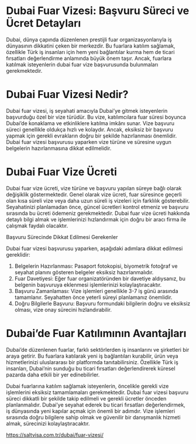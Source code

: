 # Dubai Fuar Vizesi: Başvuru Süreci ve Ücret Detayları
Dubai, dünya çapında düzenlenen prestijli fuar organizasyonlarıyla iş dünyasının dikkatini çeken bir merkezdir. Bu fuarlara katılım sağlamak, özellikle Türk iş insanları için hem yeni bağlantılar kurma hem de ticari fırsatları değerlendirme anlamında büyük önem taşır. Ancak, fuarlara katılmak isteyenlerin dubai fuar vize başvurusunda bulunmaları gerekmektedir.

# Dubai Fuar Vizesi Nedir?

Dubai fuar vizesi, iş seyahati amacıyla Dubai’ye gitmek isteyenlerin başvurduğu özel bir vize türüdür. Bu vize, katılımcılara fuar süresi boyunca Dubai’de konaklama ve etkinliklere katılma imkânı sunar. Vize başvuru süreci genellikle oldukça hızlı ve kolaydır. Ancak, eksiksiz bir başvuru yapmak için gerekli evrakların doğru bir şekilde hazırlanması önemlidir. Dubai fuar vizesi başvurusu yaparken vize türüne ve süresine uygun belgelerin hazırlanmasına dikkat edilmelidir.

# Dubai Fuar Vize Ücreti

Dubai fuar vize ücreti, vize türüne ve başvuru yapılan süreye bağlı olarak değişiklik göstermektedir. Genel olarak vize ücreti, fuar süresince geçerli olan kısa süreli vize veya daha uzun süreli iş vizeleri için farklılık gösterebilir. Seyahatinizi planlamadan önce, güncel ücretleri kontrol etmeniz ve başvuru sırasında bu ücreti ödemeniz gerekmektedir. Dubai fuar vize ücreti hakkında detaylı bilgi almak ve işlemlerinizi hızlandırmak için doğru bir aracı firma ile çalışmak faydalı olacaktır.

Başvuru Sürecinde Dikkat Edilmesi Gerekenler

Dubai fuar vizesi başvurusu yaparken, aşağıdaki adımlara dikkat edilmesi gereklidir:
1.	Belgelerin Hazırlanması: Pasaport fotokopisi, biyometrik fotoğraf ve seyahat planını gösteren belgeler eksiksiz hazırlanmalıdır.
2.	Fuar Davetiyesi: Eğer fuar organizatöründen bir davetiye aldıysanız, bu belgenin başvuruya eklenmesi işlemlerinizi kolaylaştıracaktır.
3.	Başvuru Zamanlaması: Vize işlemleri genellikle 3-7 iş günü arasında tamamlanır. Seyahatten önce yeterli süreyi planlamanız önemlidir.
4.	Doğru Bilgilerle Başvuru: Başvuru formundaki bilgilerin doğru ve eksiksiz olması, vize onay sürecini hızlandırabilir.

# Dubai’de Fuar Katılımının Avantajları

Dubai’de düzenlenen fuarlar, farklı sektörlerden iş insanlarını ve şirketleri bir araya getirir. Bu fuarlara katılarak yeni iş bağlantıları kurabilir, ürün veya hizmetlerinizi uluslararası bir platformda tanıtabilirsiniz. Özellikle Türk iş insanları, Dubai’nin sunduğu bu ticari fırsatları değerlendirerek küresel pazarda daha etkili bir yer edinebilirler.

Dubai fuarlarına katılım sağlamak isteyenlerin, öncelikle gerekli vize işlemlerini eksiksiz tamamlamaları gerekmektedir. Dubai fuar vizesi başvuru süreci dikkatli bir şekilde takip edilmeli ve gerekli ücretler önceden planlanmalıdır. Dubai’ye seyahat ederek bu ticari fırsatları değerlendirmek, iş dünyasında yeni kapılar açmak için önemli bir adımdır. Vize işlemleri sırasında doğru bilgilere sahip olmak ve güvenilir bir danışmanlık hizmeti almak, sürecinizi kolaylaştıracaktır.

https://saltvisa.com.tr/dubai/fuar-vizesi/
